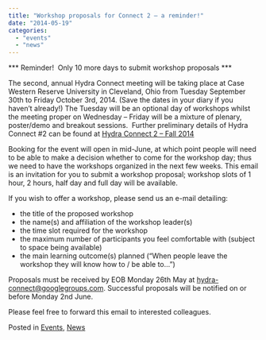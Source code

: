 ```yaml
---
title: "Workshop proposals for Connect 2 – a reminder!"
date: "2014-05-19"
categories: 
  - "events"
  - "news"
---
```


\*\*\* Reminder!  Only 10 more days to submit workshop proposals \*\*\*

The second, annual Hydra Connect meeting will be taking place at Case Western Reserve University in Cleveland, Ohio from Tuesday September 30th to Friday October 3rd, 2014. (Save the dates in your diary if you haven’t already!) The Tuesday will be an optional day of workshops whilst the meeting proper on Wednesday – Friday will be a mixture of plenary, poster/demo and breakout sessions.  Further preliminary details of Hydra Connect #2 can be found at [Hydra Connect 2 – Fall 2014](https://wiki.duraspace.org/display/hydra/Hydra+Connect+2+-+Fall+2014)

Booking for the event will open in mid-June, at which point people will need to be able to make a decision whether to come for the workshop day; thus we need to have the workshops organized in the next few weeks. This email is an invitation for you to submit a workshop proposal; workshop slots of 1 hour, 2 hours, half day and full day will be available.

If you wish to offer a workshop, please send us an e-mail detailing:

- the title of the proposed workshop
- the name(s) and affiliation of the workshop leader(s)
- the time slot required for the workshop
- the maximum number of participants you feel comfortable with (subject to space being available)
- the main learning outcome(s) planned (“When people leave the workshop they will know how to / be able to…”)

Proposals must be received by EOB Monday 26th May at [hydra-connect@googlegroups.com](mailto:hydra-connect@googlegroups.com). Successful proposals will be notified on or before Monday 2nd June.

Please feel free to forward this email to interested colleagues.

Posted in [Events](https://projecthydra.org/category/events/), [News](https://projecthydra.org/category/news/)

